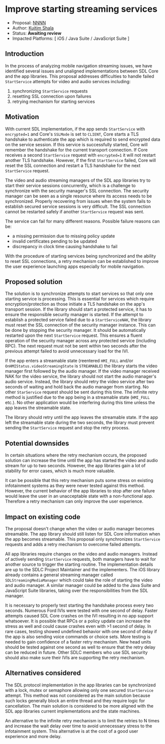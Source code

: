 # Improve starting streaming services

* Proposal: [NNNN](NNNN-improve-starting-streaming-services.md)
* Author: [Kujtim Shala](https://github.com/smartdevicelink/kshala-ford)
* Status: **Awaiting review**
* Impacted Platforms: [ iOS / Java Suite / JavaScript Suite ]

## Introduction

In the process of analyzing mobile navigation streaming issues, we have identified several issues and unaligned implementations between SDL Core and the app libraries. This proposal addresses difficulties to handle failed `StartService` attempts for video and audio services including:
1. synchronizing `StartService` requests
2. resetting SSL connection upon failures
3. retrying mechanism for starting services

## Motivation

With current SDL implementation, if the app sends `StartService` with `encrypted=1` and Core's `SSLMode` is set to `CLIENT`, Core starts a TLS handshake to authenticate the app which is required to send encrypted data on the service session. If this service is successfully started, Core will remember the handshake for the current transport connection. If Core receives a second `StartService` request with `encrypted=1` it will not restart another TLS handshake. However, if the first `StartService` failed, Core will reset the SSL connection and restart a TLS handshake for the next `StartService` request.

The video and audio streaming managers of the SDL app libraries try to start their service sessions concurrently, which is a challenge to synchronize with the security manager's SSL connection. The security manager can be seen as a single resource where its access needs to be synchronized. Properly recovering from issues when the system fails to establish secured service sessions is very difficult. The SSL connection cannot be restarted safely if another `StartService` request was sent.

The service can fail for many different reasons. Possible failure reasons can be:
- a missing permission due to missing policy update
- invalid certificates pending to be updated
- discrepancy in clock time causing handshake to fail

With the procedure of starting services being synchronized and the ability to reset SSL connections, a retry mechanism can be established to improve the user experience launching apps especially for mobile navigation.

## Proposed solution

The solution is to synchronize attempts to start services so that only one starting service is processing. This is essential for services which require encryption/protection as those initiate a TLS handshake on the app's transport session. If the library should start a protected service, it has to ensure the responsible security manager is started. If the attempt to establish a protected service failed due to a `StartServiceNAK`, the library must reset the SSL connection of the security manager instance. This can be done by stopping the security manager. It should be automatically restarted upon the next `StartService` request. This ensures a fluent operation of the security manager across any protected service (including RPC). The next request must not be sent within two seconds after the previous attempt failed to avoid unnecessary load for the IVI.

If the app enters a streamable state (reentered `HMI_FULL` and/or `OnHMIStatus.videoStreamingState` is `STREAMABLE`) the library starts the video manager first followed by the audio manager. If the video manager received NAK for the video service, the library should not start the audio manager's audio service. Instead, the library should retry the video service after two seconds of waiting and hold back the audio manager from starting. No other `StarService` request should be sent during this time. The infinite retry method is justified due to the app being in a streamable state (`HMI_FULL` etc.). No other application would be interfering during this time unless the app leaves the streamable state. 

The library should retry until the app leaves the streamable state. If the app left the streamable state during the two seconds, the library must prevent sending the `StartService` request and stop the retry process.

## Potential downsides

In certain situations where the retry mechanism occurs, the proposed solution can increase the time until the app has started the video and audio stream for up to two seconds. However, the app libraries gain a lot of stability for error cases, which is much more valuable.

It can be possible that this retry mechanism puts some stress on existing infotainment systems as they were never tested against this method. However, the current behavior of the app libraries to stop after one failure would leave the user in an unacceptable state with a non-functional app. Therefore a retry mechanism can only improve the user experience.

## Impact on existing code

The proposal doesn't change when the video or audio manager becomes streamable. The app library should still listen for SDL Core information when the app becomes streamable. This proposal only synchronizes `StartService` requests and adds a retry mechanism to overcome failed attempts.

All app libraries require changes on the video and audio managers. Instead of actively sending `StartService` requests, both managers have to wait for another source to trigger the starting routine. The implementation details are up to the SDLC Project Maintainer and the implementers. The iOS library already contains a general streaming manager called `SDLStreamingMediaManager` which could take the role of starting the video and audio manager. A similar manager could be added to the Java Suite and JavaScript Suite libraries, taking over the responsibilities from the SDL manager.

It is necessary to properly test starting the handshake process every two seconds. Numerous Ford IVIs were tested with one second of delay. Faster attempts caused SDL Core crashes on the IVI resulting in no app support whatsoever. It is possible that RPCs or a policy update can increase the stress as well and could cause crashes even with >1 second of delay. In rare cases, testing showed undefined behavior with one second of delay if the app is also sending voice commands or choice sets. More testing is needed to gain confidence of a faster retry mechanism. New head units should be tested against one second as well to ensure that the retry delay can be reduced in future. Other SDLC members who use SDL security should also make sure their IVIs are supporting the retry mechanism.

## Alternatives considered

The SDL protocol implementation in the app libraries can be synchronized with a lock, mutex or semaphore allowing only one secured `StartService` attempt. This method was not considered as the main solution because such locks generally block an entire thread and they require logic for cancellation. The main solution is considered to be more aligned with the SDL app libraries current implementations and the state machines.

An alternative to the infinite retry mechanism is to limit the retries to N times and increase the wait delay over time to avoid unnecessary stress to the infotainment system. This alternative is at the cost of a good user experience and more delay.
